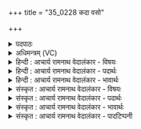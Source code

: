 +++
title = "35_0228 कदा वसो"

+++
<details><summary>पदपाठः</summary>

क꣣दा꣢। व꣣सो। स्तोत्र꣢म्। ह꣡र्य꣢꣯ते। आ। अ꣡व꣢꣯। श्म꣣शा꣢। रु꣣धत्। वा꣡रिति꣢दी꣣र्घ꣢म्। सु꣣त꣢म्। वा꣣ता꣡प्या꣢य। वा꣣त। आ꣡प्या꣢꣯य। २२८।
</details>

<details><summary>अधिमन्त्रम् (VC)</summary>

- इन्द्रः
- दुर्मित्रः कौत्सः
- गायत्री
- षड्जः
- ऐन्द्रं काण्डम्
</details>

<details><summary>हिन्दी : आचार्य रामनाथ वेदालंकार - विषयः</summary>

अगले मन्त्र में भौतिक तथा दिव्य वर्षा की कामना करता हुआ कोई कह रहा है।
</details>

<details><summary>हिन्दी : आचार्य रामनाथ वेदालंकार - पदार्थः</summary>

पदार्थान्वयभाषाः -  प्रथम—भौतिक वर्षा के पक्ष में। बहुत समय तक वर्षा न होने पर जल के अभाव से पीड़ित मनुष्य कहता है—हे (वसो) निवासप्रद इन्द्र जगदीश्वर ! वर्षा के लिए (स्तोत्रम्) स्तोत्र को (हर्यते) आपके प्रति पहुँचाते हुए मेरे लिए (कदा) कब (श्मशा) वर्षाजल से परिपूर्ण नदी या नहर (वाः) जल को (आ अवरुधत्) लाकर खेत, जलाशय आदि में रोकेगी? मैनें (वाताप्याय) वर्षा-जल के लिए (दीर्घम्) लम्बे समय तक (सुतम्) वृष्टियज्ञ किया है ॥ द्वितीय—अध्यात्म-वर्षा के पक्ष में। दिव्य आनन्दरस से परिपूर्ण परमेश्वर के पास से आनन्दरस की वर्षा की कामना करता हुआ साधक कह रहा है—हे (वसो) मुझ निर्धन के धन, निवासदाता जगदीश्वर ! आनन्दरस की वर्षा के लिए (स्तोत्रम्) स्तुति को (हर्यते) आपके प्रति पहुँचाते हुए मेरे लिए (कदा) कब (श्मशा) आपके पास से बहती हुई आनन्दरस की धारा (वाः) आनन्दरस को (आ अवरुधत्) लाकर मेरे हृदयरूप क्षेत्र या जलाशय में रोकेगी? हे रसागार ! चिरकालीन दुःख के दावानल से दग्ध मैंने (वाताप्याय) दिव्य आनन्द-जल की वर्षा के लिए (दीर्घम्) लम्बे समय तक (सुतम्) श्रद्धारस प्रस्रुत करते हुए अध्यात्म-यज्ञ निष्पन्न किया है। तो भी आनन्द-रस की वर्षा मुझे क्यों नहीं प्राप्त हो रही है? ॥६॥ इस मन्त्र में श्लेषालङ्कार है ॥६॥
</details>

<details><summary>हिन्दी : आचार्य रामनाथ वेदालंकार - भावार्थः</summary>

भावार्थभाषाः -  जैसे अनावृष्टि होनेपर वर्षा के लिए लम्बा वृष्टि-यज्ञ किया जाता है, वैसे ही आनन्द-रस का प्यासा मैं आनन्द-रस की वर्षा को पाने के लिए दीर्घ ध्यान-यज्ञ चिरकाल से कर रहा हूँ। तो भी हे प्रभो, क्यों आप आनन्द-वारि नहीं बरसा रहे हैं? बरसाओ, बरसाओ, हे देव, दिव्य आनन्द को बरसाओ। नहीं तो अनेक प्रकार से सांसारिक संतापों से संतप्त हुआ मैं जीवन धारण भी नहीं कर सकूँगा ॥६॥
</details>

<details><summary>संस्कृत : आचार्य रामनाथ वेदालंकार - विषयः</summary>

अथ भौतिकीं दिव्यां च वृष्टिं कामयमानः कश्चिदाह।
</details>

<details><summary>संस्कृत : आचार्य रामनाथ वेदालंकार - पदार्थः</summary>

पदार्थान्वयभाषाः -  प्रथमः—भौतिकवृष्टिपरः। चिरकालीनवृष्टिव्युपरमे सति जलाभावपीडितः कश्चिदाह। हे (वसो) निवासप्रद इन्द्र जगदीश्वर ! वृष्ट्यर्थम् (स्तोत्रम्) स्तोमम् (हर्यते) त्वां प्रति गमयते मह्यम्। हर्य गतिकान्त्योः शतरि चतुर्थ्येकवचने रूपम्। (कदा) कस्मिन् काले (श्मशा२) वृष्ट्युदकपूर्णा नदी कुल्या वा। श्मशा शु अश्नुते इति वा, श्म अश्नुते इति वा। निरु० ५।१२। (वाः) उदकम् (आ अवरुधत्) आनीय क्षेत्रजलाशयादौ अवरोत्स्यति। रुधिर् आवरणे धातोर्लेटि रूपम्। मया (वाताप्याय३) उदकाय। वाताप्यम् उदकं भवति, वात एतदाप्याययति। निरु० ६।२८। (दीर्घम्) दीर्घकालं यावत् (सुतम्) वृष्टियागो निष्पादितः। अथ द्वितीयः—अध्यात्मवृष्टिपरः। दिव्यानन्दरसपूर्णस्य परमेश्वरस्य सकाशादानन्दवृष्टिं कामयमानः कश्चिदाह। हे (वसो) निर्धनस्य मम धनभूत, निवासप्रद जगदीश्वर ! आनन्दरसवर्षणार्थम् (स्तोत्रम्) स्तुतिम् (हर्यते) त्वां प्रति गमयते मह्यम् (कदा) कस्मिन् काले (श्मशा) त्वत्सकाशात् प्रवहन्ती आनन्दवारिधारा (वाः) आनन्दरसम् (आ अवरुधत्) आनीय मदीये हृदयरूपे क्षेत्रे जलाशये वा अवरोत्स्यति ? हे रसागार ! चिरदुःखदावाग्निदग्धेन मया (वाताप्याय) दिव्यानन्दवारिवर्षणाय (दीर्घम्) सुदीर्घकालं यावत् (सुतम्) श्रद्धारसप्रस्रवणपूर्वकम् अध्यात्मयागो निष्पादितः। तथापि किमिति आनन्दवारिवर्षा मां न प्राप्नुवन्ति ॥६॥ अत्र श्लेषालङ्कारः ॥६॥
</details>

<details><summary>संस्कृत : आचार्य रामनाथ वेदालंकार - भावार्थः</summary>

भावार्थभाषाः -  यथाऽनावृष्टौ जातायां वर्षणार्थं दीर्घो वृष्टियज्ञोऽनुष्ठीयते तथैवानन्दरसपिपासुरहमानन्दरसवृष्टिमाप्तुं दीर्घं ध्यानयज्ञं चिरादनुतिष्ठन्नस्मि। हे प्रभो ! तथापि किमिति त्वमानन्दवारि न वर्षयसि ? वर्षय, वर्षय, देव ! दिव्यानन्दं वर्षय। अन्यथा बहुविधसांसारिकसंतापसंतप्तोऽहं नोत्सहिष्ये जीवनमपि धारयितुम् ॥६॥
</details>

<details><summary>संस्कृत : आचार्य रामनाथ वेदालंकार - पादटिप्पनी</summary>

टिप्पणी:   १. ऋ० १०।१०५।१ ‘आ अव’ इत्यत्र ‘आव’ इति पाठः। २. श्मशा-शब्देनापि कुल्योच्यते। लुप्तोपमं चेदं द्रष्टव्यम्। श्मशेव कुल्येवोदकम्। एतदुक्तं भवति यथा कुल्या उदकमवरुणद्धि तद्वत् कदा स्तोत्रम् अवरोत्स्यसि, श्रोष्यसीत्यर्थः—इति वि०। श्मशा वायुः। शु आशु अश्नुते इति श्मशा वायुः इति यास्कः। आ अभिमुखम् अवारुधत् अवरुन्धीत वाः उदकम् तव स्तोत्रं हर्यते कामयमानाय यजमानाय—इति भ०। कदा कस्मिन् काले अवारुधत् अवरोत्स्यसि, अवरुध्य च कदा वाः वारयिष्यति। अश्नुते क्षेत्रम् इति श्मशा कुल्या, लुप्तोपमम् एतत्। यथा कुल्येतस्तत उदकान्यवरुणद्धि अवरुध्य च वारयति तथेत्यर्थः—इति सा०। ३. वातं प्राणम् आप्यायति इति वाताप्यम् उदकम्। आपोमयः प्राण इति श्रुतेः—इति भ०। वातेन आप्यते अधस्तान्निपात्यते इति वाताप्यम् उदकम्—इति सा०।
</details>